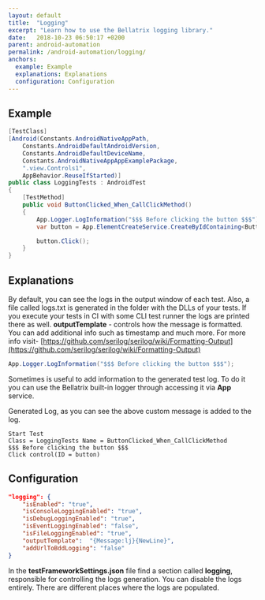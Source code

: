 ```yaml
---
layout: default
title:  "Logging"
excerpt: "Learn how to use the Bellatrix logging library."
date:   2018-10-23 06:50:17 +0200
parent: android-automation
permalink: /android-automation/logging/
anchors:
  example: Example
  explanations: Explanations
  configuration: Configuration
---
```

Example
-------
```csharp
[TestClass]
[Android(Constants.AndroidNativeAppPath,
    Constants.AndroidDefaultAndroidVersion,
    Constants.AndroidDefaultDeviceName,
    Constants.AndroidNativeAppAppExamplePackage,
    ".view.Controls1",
    AppBehavior.ReuseIfStarted)]
public class LoggingTests : AndroidTest
{
    [TestMethod]
    public void ButtonClicked_When_CallClickMethod()
    {
        App.Logger.LogInformation("$$$ Before clicking the button $$$");
        var button = App.ElementCreateService.CreateByIdContaining<Button>("button");

        button.Click();
    }
}
```

Explanations
------------
By default, you can see the logs in the output window of each test. Also, a file called logs.txt is generated in the folder with the DLLs of your tests. If you execute your tests in CI with some CLI test runner the logs are printed there as well. **outputTemplate** - controls how the message is formatted. You can add additional info such as timestamp and much more. For more info visit- [https://github.com/serilog/serilog/wiki/Formatting-Output](https://github.com/serilog/serilog/wiki/Formatting-Output)
```csharp
App.Logger.LogInformation("$$$ Before clicking the button $$$");
```
Sometimes is useful to add information to the generated test log. To do it you can use the Bellatrix built-in logger through accessing it via **App** service.

Generated Log, as you can see the above custom message is added to the log.

```
Start Test
Class = LoggingTests Name = ButtonClicked_When_CallClickMethod
$$$ Before clicking the button $$$
Click control(ID = button)
```

Configuration
-------------
```json
"logging": {
    "isEnabled": "true",
    "isConsoleLoggingEnabled": "true",
    "isDebugLoggingEnabled": "true",
    "isEventLoggingEnabled": "false",
    "isFileLoggingEnabled": "true",
    "outputTemplate":  "{Message:lj}{NewLine}",
    "addUrlToBddLogging": "false"
}
```
In the **testFrameworkSettings.json** file find a section called **logging**, responsible for controlling the logs generation. You can disable the logs entirely. There are different places where the logs are populated.
